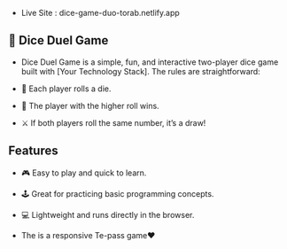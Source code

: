 ﻿
-  Live Site : dice-game-duo-torab.netlify.app

## 🎲 Dice Duel Game
- Dice Duel Game is a simple, fun, and interactive two-player dice game built with [Your Technology Stack]. The rules are straightforward:

- 🎯 Each player rolls a die.
- 🎲 The player with the higher roll wins.
-  ⚔️ If both players roll the same number, it’s a draw!
## Features
-  🎮 Easy to play and quick to learn.
- 🕹️ Great for practicing basic programming concepts.
-  💻 Lightweight and runs directly in the browser.

- The is a responsive Te-pass game❤️
